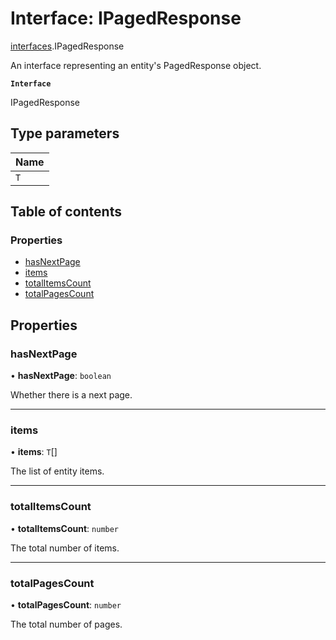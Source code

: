 # Interface: IPagedResponse<T>

[interfaces](./index.md).IPagedResponse

An interface representing an entity's PagedResponse object.

**`Interface`**

IPagedResponse

## Type parameters

| Name |
| :------ |
| `T` |

## Table of contents

### Properties

- [hasNextPage](IPagedResponse.md#hasnextpage)
- [items](IPagedResponse.md#items)
- [totalItemsCount](IPagedResponse.md#totalitemscount)
- [totalPagesCount](IPagedResponse.md#totalpagescount)

## Properties

### hasNextPage

• **hasNextPage**: `boolean`

Whether there is a next page.

___

### items

• **items**: `T`[]

The list of entity items.

___

### totalItemsCount

• **totalItemsCount**: `number`

The total number of items.

___

### totalPagesCount

• **totalPagesCount**: `number`

The total number of pages.
